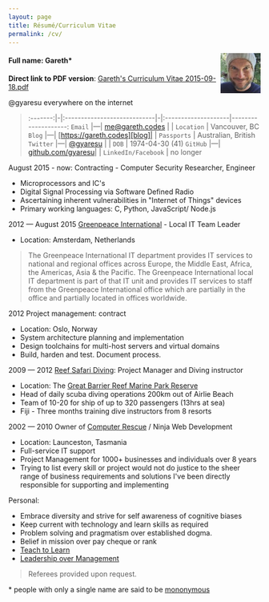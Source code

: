 ```yaml
---
layout: page
title: Résumé/Curriculum Vitae
permalink: /cv/
---
```


<img style="float: right" src="/files/avatar.jpg">

#### Full name: Gareth*

**Direct link to PDF version**: [Gareth's Curriculum Vitae 2015-09-18.pdf](/files/gareth-curriculum-vitae-2015-09-18.pdf)

@gyaresu everywhere on the internet

>:-------:|-|:----------------------------|-|:--------------------|--------------------:
`Email`   |—| <me@gareth.codes>           | | `Location`          | Vancouver, BC
`Blog`    |—| [https://gareth.codes][blog]| | `Passports`         | Australian, British
`Twitter` |—| [@gyaresu][twitter]         | | `DOB`               | 1974-04-30 (41)
 `GitHub` |—| [github.com/gyaresu][github]| | `LinkedIn/Facebook` | no longer



August 2015 - now: Contracting - Computer Security Researcher, Engineer

 * Microprocessors and IC's
 * Digital Signal Processing via Software Defined Radio
 * Ascertaining inherent vulnerabilities in "Internet of Things" devices
 * Primary working languages: C, Python, JavaScript/ Node.js


2012 — August 2015 [Greenpeace International][gpi] - Local IT Team Leader

 * Location: Amsterdam, Netherlands

>The Greenpeace International IT department provides IT services to national and regional offices across Europe, the Middle East, Africa, the Americas, Asia & the Pacific. The Greenpeace International local IT department is part of that IT unit and provides IT services to staff from
the Greenpeace International office which are partially in the office and
partially located in offices worldwide.

2012 Project management: contract

 * Location: Oslo, Norway
 * System architecture planning and implementation
 * Design toolchains for multi-host servers and virtual domains
 * Build, harden and test. Document process.

2009 — 2012 [Reef Safari Diving][rs]: Project Manager and Diving instructor

 * Location: The [Great Barrier Reef Marine Park Reserve][reef]
 * Head of daily scuba diving operations 200km out of Airlie Beach
 * Team of 10-20 for ship of up to 320 passengers (13hrs at sea)
 * Fiji - Three months training dive instructors from 8 resorts

2002 — 2010 Owner of [Computer Rescue][cr] / Ninja Web Development

 * Location: Launceston, Tasmania
 * Full-service IT support
 * Project Management for 1000+ businesses and individuals over 8 years
 * Trying to list every skill or project would not do justice to the
   sheer range of business requirements and solutions I've been directly
   responsible for supporting and implementing

Personal:

 * Embrace diversity and strive for self awareness of cognitive biases
 * Keep current with technology and learn skills as required
 * Problem solving and pragmatism over established dogma.
 * Belief in mission over pay cheque or rank
 * [Teach to Learn][teach]
 * [Leadership over Management][ml]

>Referees provided upon request.

\* people with only a single name are said to be [mononymous][mononymous]

[teach]:        /teach-it/
[ml]:           /manage-lead/
[reef]:         http://www.gbrmpa.gov.au/
[vimeo]:        https://vimeo.com/gyaresu
[flickr]:       https://www.flickr.com/photos/gyaresu
[cr]:           http://computerrescue.com.au
[rs]:           http://reefsafari.com
[mononymous]:   https://en.wikipedia.org/wiki/Mononymous_person
[gpi]:          http://greenpeace.org
[twitter]:      https://twitter.com/gyaresu
[github]:       https://github.com/gyaresu
[blog]:         https://gareth.codes
[cv]:           /files/gareth-cv.pdf
